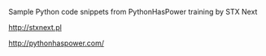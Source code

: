 Sample Python code snippets from PythonHasPower training by STX Next

http://stxnext.pl

http://pythonhaspower.com/

